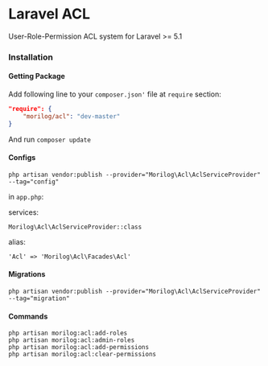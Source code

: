 # Laravel ACL
User-Role-Permission ACL system for Laravel >= 5.1

### Installation
#### Getting Package
Add following line to your `composer.json'` file at `require` section:
```json
"require": {
    "morilog/acl": "dev-master"
}
```
And run `composer update`

#### Configs
```
php artisan vendor:publish --provider="Morilog\Acl\AclServiceProvider" --tag="config"
```

in `app.php`:

services: 
```
Morilog\Acl\AclServiceProvider::class
```
alias: 
```
'Acl' => 'Morilog\Acl\Facades\Acl'
```

#### Migrations
```
php artisan vendor:publish --provider="Morilog\Acl\AclServiceProvider" --tag="migration"
```

#### Commands
```
php artisan morilog:acl:add-roles
php artisan morilog:acl:admin-roles
php artisan morilog:acl:add-permissions
php artisan morilog:acl:clear-permissions
```
